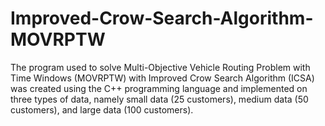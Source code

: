 # Improved-Crow-Search-Algorithm-MOVRPTW
The program used to solve Multi-Objective Vehicle Routing Problem with Time Windows (MOVRPTW) with Improved Crow Search Algorithm (ICSA) was created using the C++ programming language and implemented on three types of data, namely small data (25 customers), medium data (50 customers), and large data (100 customers).
